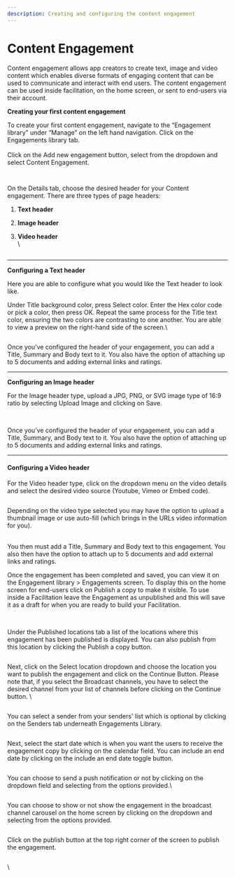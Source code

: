 ```yaml
---
description: Creating and configuring the content engagement
---
```


# Content Engagement

Content engagement allows app creators to create text, image and video content which enables diverse formats of engaging content that can be used to communicate and interact with end users. The content engagement can be used inside facilitation, on the home screen, or sent to end-users via their account.



**Creating your first content engagement**

To create your first content engagement, navigate to the “Engagement library” under “Manage” on the left hand navigation. Click on the Engagements library tab.\
\
Click on the Add new engagement button, select from the dropdown and select Content Engagement.

<figure><img src="https://lh7-us.googleusercontent.com/TYIFIw1yuEhh_zJkbeyxFS_CdFd4oorarcU56oJ0fTV36ZY_UxeUBKn_nBkydf8Mw2zjaOLMH6r9WOwC84HMoMZf31RoZl_e1qNCpsXZ2R45ovNZoNtkS0-bXssGustfE5k05Wd9tSQkcg7x9EIwnvE" alt=""><figcaption></figcaption></figure>

<figure><img src="https://lh7-us.googleusercontent.com/A8WYrQiE5cmV1hbhu8Oobz1jogw5_qnyd-c80N8ESXm_aJDxY-RRrYfEDJzj7HY-mcACMh5u6U6Vs8A0HOjF2D8N10l--1QhBQotcKpzP_c9lT09rPawulPZDrUQ8yicFLlAq2peQhEAXEAv04cH87M" alt=""><figcaption></figcaption></figure>

On the Details tab, choose the desired header for your Content engagement. There are three types of page headers:

1. **Text header**
2. **Image header**
3.  **Video header**\
    \


    <figure><img src="https://lh7-us.googleusercontent.com/lPDIAVLYDEwaYNLEOp73D-USWZ-J1jr0f_lDwXwGI1mxOl69YFSfuJ-FY0nwT-Z1H7Wop08_KYHLrzJdPTzCULbntmRUcksOjMuUXkDDl3LOACnysnDO5rRfWvO9mAvxXWIm58Qjn6RlKw-M2UtvQUk" alt=""><figcaption></figcaption></figure>

***

**Configuring a Text header**

Here you are able to configure what you would like the Text header to look like.&#x20;

Under Title background color, press Select color. Enter the Hex color code or pick a color, then press OK. Repeat the same process for the Title text color, ensuring the two colors are contrasting to one another. You are able to view a preview on the right-hand side of the screen.\


<figure><img src="https://lh7-us.googleusercontent.com/gSoXV1Z-bfmzyJq-v3GqKmdlm6QuPGRl3yA0O2bIFGNfCEYmwBgIj_1fZLuKg50DDIziI-3t0dNPLJkZEmChIombFAJ4oxre9RxIly8UmZinbxAh0RbKi8AYekbsZhVEGwGL0FSvrYRk0MTBtewlx-s" alt=""><figcaption></figcaption></figure>

Once you’ve configured the header of your engagement, you can add a Title, Summary and Body text to it. You also have the option of attaching up to 5 documents and adding external links and ratings.

***

**Configuring an Image header**

For the Image header type, upload a JPG, PNG, or SVG image type of 16:9 ratio by selecting Upload Image and clicking on Save.

<figure><img src="https://lh7-us.googleusercontent.com/uIaCr0Ry1wVznxUtlMcjI5I2pfZgjBTUv4-2EVecLrn_xwVFNCeskLiH7A-Rh_Ah9t51RFzr1OUCns9EBnGO1zcO8Z2Sh2qYoVxn0iT3kf0pjuV3SSh8l3u70AlrDxbAJfEHqMNJPF-4vSklzyMqQHE" alt=""><figcaption></figcaption></figure>

\
Once you’ve configured the header of your engagement, you can add a Title, Summary, and Body text to it. You also have the option of attaching up to 5 documents and adding external links and ratings.

***

#### Configuring a Video header

For the Video header type, click on the dropdown menu on the video details and select the desired video source (Youtube, Vimeo or Embed code).

<figure><img src="https://lh7-us.googleusercontent.com/xgwSbURzq4IPK9B9cNf0beKLdiLFqT2N0U7qlZyKZgGDHxKin9zi2_q5utKinZ2e1f0MXyIbJEt3QFWcECZM4RehbuIqU06-onmUGyom5cbXjCr0vZVOzq__53DOKlLy9Y9YO3n9A4Dpvv9NvxXBQy0" alt=""><figcaption></figcaption></figure>

Depending on the video type selected you may have the option to upload a thumbnail image or use auto-fill (which brings in the URLs video information for you).

\
You then must add a Title, Summary and Body text to this engagement. You also then have the option to attach up to 5 documents and add external links and ratings.

Once the engagement has been completed and saved, you can view it on the Engagement library > Engagements screen. To display this on the home screen for end-users click on Publish a copy to make it visible. To use inside a Facilitation leave the Engagement as unpublished and this will save it as a draft for when you are ready to build your Facilitation.

<figure><img src="https://lh7-us.googleusercontent.com/U2EwQxCHmgGhuELpwbl_aB-c_EF904oCiRm2xOrMyYTSWWP1w0UcFAs1nuwXB7MUfjJxkycPDsFR9n_GDhC9WlG2dzqj37LT-ufEi7gpviCCPDdoL4cyUDjf6pVZpu5g6PN4vO13rp4xpDQ6p6j2cVY" alt=""><figcaption></figcaption></figure>

\
Under the Published locations tab a list of the locations where this engagement has been published is displayed. You can also publish from this location by clicking the Publish a copy button.

<figure><img src="https://lh7-us.googleusercontent.com/ob_29C-j9khoKMruUQXrqwRq7rqeUSWurbOG-JQOac7ixpLHnhrn1be5Tx8x3-fgehQ20_i0DcBJ9R56eNAa427AY6mSFfNhtxjF8AiP70NUxaqm-ZwRagY4e3X8iWg1d-R0B2MsQlNlU1hCxnDb2Fo" alt=""><figcaption></figcaption></figure>

Next, click on the Select location dropdown and choose the location you want to publish the engagement and click on the Continue Button. Please note that, if you select the Broadcast channels, you have to select the desired channel from your list of channels before clicking on the Continue button. \


<figure><img src="https://lh7-us.googleusercontent.com/ZseY4RCxC6eBciCVuwC8ikJH6JTZP9LqwUNFI-yWhf-T1EduwARr-vWl2Gc9Y5D99I_tda3Y2a-0T56YhJiYoRxQjfBA-gYMPnhYourik7IPbBgy3sHoYAkuIHgF5dazOQ-sCFmKWw5S3ToGAHJZLwE" alt=""><figcaption></figcaption></figure>

You can select a sender from your senders' list which is optional by clicking on the Senders tab underneath Engagements Library.

<figure><img src="https://lh7-us.googleusercontent.com/LHcUGra9Cehq00F9pLXE4iEGzn6p6VlCP16WtOX6lB9J5JVxK4HMTrqFK6w0tDKOWqvK4FQZY8tMJy4IL8T5Ey4IUqLvhl_t6oahK1sCt5EU3Pr6MVfJyS5A65YQcoivLQE9Wwioe8giu4pQygMy5nc" alt=""><figcaption></figcaption></figure>

Next, select the start date which is when you want the users to receive the engagement copy by clicking on the calendar field. You can include an end date by clicking on the include an end date toggle button.

<figure><img src="https://lh7-us.googleusercontent.com/9WbQSoZ8rl39EEPtp_Eccfwl5x4aruofM7S4LbsXg8Gs3ilvT2t16NQUjvdYf7NSmjv--m44AOz00zmFPWdPDiAQgx6LO7Ga8Y7Ho46jxJc7031XZeivc8RgMAOnDxoxBU7tJ25Zy1I2A_6DgXwQASY" alt=""><figcaption></figcaption></figure>

You can choose to send a push notification or not by clicking on the dropdown field and selecting from the options provided.\


<figure><img src="https://lh7-us.googleusercontent.com/9-98_p8w9wN36CT2e0kHbbGJJR1nsytCi5EeLV899du04xkIGnZ6UwBKsDPfo7ML_4i6LnPWjB7w46GMtYdhorXKWB6ohg3uav-iXvNuOCZ9_q-k4rsuC1W0y0zmVV9TCu14MbaD9U-ojD99crUzUOA" alt=""><figcaption></figcaption></figure>

You can choose to show or not show the engagement in the broadcast channel carousel on the home screen by clicking on the dropdown and selecting from the options provided.

<figure><img src="https://lh7-us.googleusercontent.com/BAkgvwtT4ySjTqc_dLtFVj0dYz0eA-ZPdlsCOwIjGSrYjO_TYtYE5bUuG8Z6OzK9vHeIzNcONs2OkwbqYalh83m7vXh6WT909Ef5CqHRY-u658Gma16onRtT9OTtLVpPgKXXZt9EbJGjPPGZaA9-KtM" alt=""><figcaption></figcaption></figure>

Click on the publish button at the top right corner of the screen to publish the engagement.

<figure><img src="https://lh7-us.googleusercontent.com/466FWtH2bJ-W4r0oqdZpZ9G1lo9a_-EPRVxIcCKaAGWM_FEwdALrOOKhwmY0wvNLr8tiz8RnBYpLSLB4HuR3fxzBxNUKJsbG8vp2WaMjRuYfvdOdCqLRmP4NpmROqF_4yEfFv9T_ELfVu0dPn4ryj1k" alt=""><figcaption></figcaption></figure>

\
